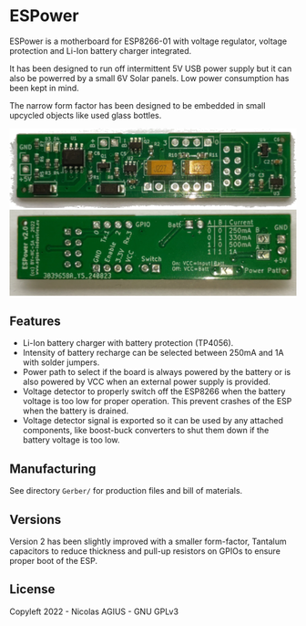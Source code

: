 # ESPower

ESPower is a motherboard for ESP8266-01 with voltage regulator, voltage protection and Li-Ion battery charger integrated. 

It has been designed to run off intermittent 5V USB power supply but it can also be powerred by a small 6V Solar panels. Low power consumption has been kept in mind.

The narrow form factor has been designed to be embedded in small upcycled objects like used glass bottles.

![Front](Photos/front-v2.png)
![Back](Photos/back-v2.png)

## Features

- Li-Ion battery charger with battery protection (TP4056).
- Intensity of battery recharge can be selected between 250mA and 1A with solder jumpers.
- Power path to select if the board is always powered by the battery or is also powered by VCC when an external power supply is provided.
- Voltage detector to properly switch off the ESP8266 when the battery voltage is too low for proper operation. This prevent crashes of the ESP when the battery is drained.
- Voltage detector signal is exported so it can be used by any attached components, like boost-buck converters to shut them down if the battery voltage is too low.

## Manufacturing

See directory `Gerber/` for production files and bill of materials.

## Versions

Version 2 has been slightly improved with a smaller form-factor, Tantalum capacitors to reduce thickness and pull-up resistors on GPIOs to ensure proper boot of the ESP.

## License 

Copyleft 2022 - Nicolas AGIUS - GNU GPLv3

